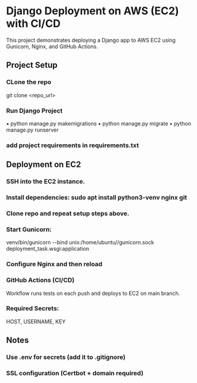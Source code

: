 #  Django Deployment on AWS (EC2) with CI/CD

This project demonstrates deploying a Django app to AWS EC2 using Gunicorn, Nginx, and GitHub Actions.

##  Project Setup

### CLone the repo
git clone <repo_url>

### Run Django Project
▪ python manage.py makemigrations
▪ python manage.py migrate
▪ python manage.py runserver

### add project requirements in requirements.txt

## Deployment on EC2

### SSH into the EC2 instance.

### Install dependencies: sudo apt install python3-venv nginx git

### Clone repo and repeat setup steps above.

### Start Gunicorn:

venv/bin/gunicorn --bind unix:/home/ubuntu/<repo>/gunicorn.sock deployment_task.wsgi:application

### Configure Nginx and then reload

### GitHub Actions (CI/CD)
Workflow runs tests on each push and deploys to EC2 on main branch.

### Required Secrets:
HOST, USERNAME, KEY

## Notes
### Use .env for secrets (add it to .gitignore)

### SSL configuration (Certbot + domain required)
